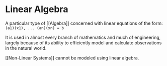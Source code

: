 # Linear Algebra
A particular type of [[Algebra]] concerned with linear equations of the form:
`(a1)(x1), ... (an)(xn) = b`

It is used in almost every branch of mathematics and much of engineering, largely because of its ability to efficiently model and calculate observations in the natural world.

[[Non-Linear Systems]] cannot be modeled using linear algebra.

